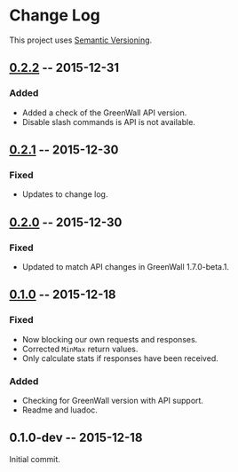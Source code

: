 # Change Log

This project uses [Semantic Versioning](http://semver.org/).

## [0.2.2] -- 2015-12-31
### Added
- Added a check of the GreenWall API version.
- Disable slash commands is API is not available.

## [0.2.1] -- 2015-12-30
### Fixed
- Updates to change log.

## [0.2.0] -- 2015-12-30
### Fixed
- Updated to match API changes in GreenWall 1.7.0-beta.1.

## [0.1.0] -- 2015-12-18
### Fixed
- Now blocking our own requests and responses.
- Corrected `MinMax` return values.
- Only calculate stats if responses have been received.

### Added
- Checking for GreenWall version with API support.
- Readme and luadoc.

## 0.1.0-dev -- 2015-12-18
Initial commit.

[0.2.2]: https://github.com/AIE-Guild/GWSonar/compare/v0.2.1...v0.2.2
[0.2.1]: https://github.com/AIE-Guild/GWSonar/compare/v0.2.0...v0.2.1
[0.2.0]: https://github.com/AIE-Guild/GWSonar/compare/v0.1.0...v0.2.0
[0.1.0]: https://github.com/AIE-Guild/GWSonar/compare/v0.1.0-dev...v0.1.0
